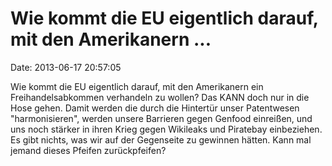 Wie kommt die EU eigentlich darauf, mit den Amerikanern \...
============================================================

Date: 2013-06-17 20:57:05

Wie kommt die EU eigentlich darauf, mit den Amerikanern ein
Freihandelsabkommen verhandeln zu wollen? Das KANN doch nur in die Hose
gehen. Damit werden die durch die Hintertür unser Patentwesen
\"harmonisieren\", werden unsere Barrieren gegen Genfood einreißen, und
uns noch stärker in ihren Krieg gegen Wikileaks und Piratebay
einbeziehen. Es gibt nichts, was wir auf der Gegenseite zu gewinnen
hätten. Kann mal jemand dieses Pfeifen zurückpfeifen?
